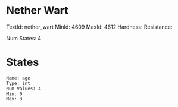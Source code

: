 # Nether Wart
TextId: nether_wart
MinId: 4609
MaxId: 4612
Hardness: 
Resistance: 

Num States: 4
# States
```
Name: age
Type: int
Num Values: 4
Min: 0
Max: 3
```